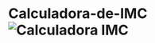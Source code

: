 # Calculadora-de-IMC![Calculadora IMC](https://user-images.githubusercontent.com/103015143/173835083-eefcfcff-7916-44ae-9cfb-e99cdeae81a5.jpg)
